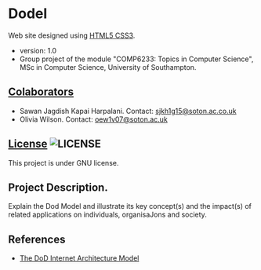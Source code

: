 Dodel
========
Web site designed using [HTML5 CSS3](https://gun.io/static/uploads/HTML%3ACSS3.jpg).
* version: 1.0
* Group project of the module "COMP6233: Topics in Computer Science", MSc in Computer Science, University of Southampton.

## [Colaborators](https://github.com/oew1v07/DOD-model/graphs/contributors)
* Sawan Jagdish Kapai Harpalani. Contact: <sjkh1g15@soton.ac.co.uk>
* Olivia Wilson. Contact: <oew1v07@soton.ac.uk>

## [License](http://www.gnu.org/licenses/gpl-3.0.html) ![LICENSE](http://www.gnu.org/graphics/gplv3-88x31.png)
This project is under GNU license.

## Project Description.
Explain the Dod Model and illustrate its key concept(s)	and	the	impact(s) of related applications on individuals, organisaJons and society.

## References
* [The DoD Internet Architecture Model](http://citeseerx.ist.psu.edu/viewdoc/download?doi=10.1.1.88.7505&rep=rep1&type=pdf) 		